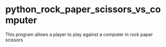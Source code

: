 # python_rock_paper_scissors_vs_computer
This program allows a player to play against a computer in rock paper scissors

